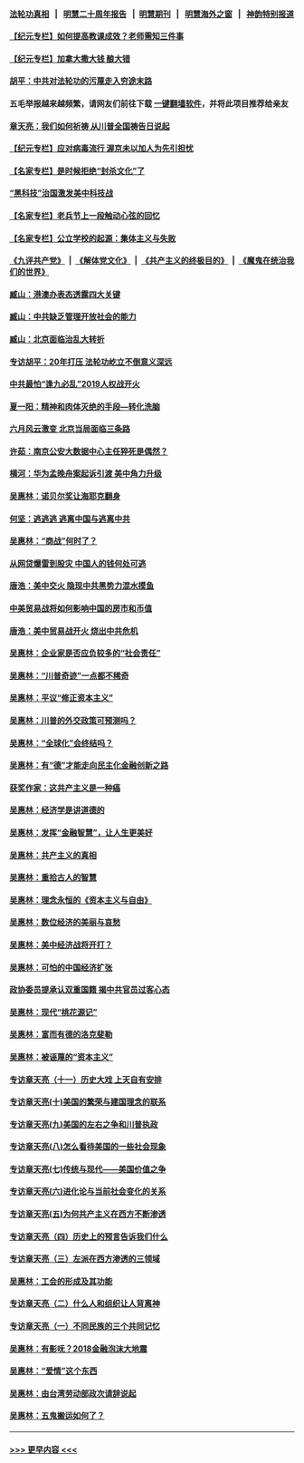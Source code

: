 #### [法轮功真相](https://github.com/gfw-breaker/truth/blob/master/README.md?t=0) &nbsp;&nbsp;|&nbsp;&nbsp; [明慧二十周年报告](https://github.com/gfw-breaker/mh-reports/blob/master/README.md?t=0) &nbsp;&nbsp;|&nbsp;&nbsp;[明慧期刊](https://github.com/gfw-breaker/mh-qikan) &nbsp;&nbsp;|&nbsp;&nbsp; [明慧海外之窗](https://github.com/gfw-breaker/mh-news/blob/master/README.md?t=0) &nbsp;&nbsp;|&nbsp;&nbsp; [神韵特别报道](https://github.com/gfw-breaker/mh-news/blob/master/shenyun.md?t=0)
#### [【纪元专栏】如何提高教课成效？老师需知三件事](../pages/nsc423/n12417848.md?t=06240502) 
#### [【纪元专栏】加拿大撒大钱 酿大错](../pages/nsc423/n12406564.md?t=06240502) 
#### [胡平：中共对法轮功的污蔑走入穷途末路](../pages/nsc423/n12266737.md?t=06240502) 
#### 五毛举报越来越频繁，请网友们前往下载 [一键翻墙软件](https://github.com/gfw-breaker/ssr-accounts)，并将此项目推荐给亲友
#### [章天亮：我们如何祈祷 从川普全国祷告日说起](../pages/nsc423/n11944627.md?t=06240502) 
#### [【纪元专栏】应对病毒流行 渥京未以加人为先引担忧](../pages/nsc423/n11875714.md?t=06240502) 
#### [【名家专栏】是时候拒绝“封杀文化”了](../pages/nsc423/n11814093.md?t=06240502) 
#### [“黑科技”治国激发美中科技战](../pages/nsc423/n11638056.md?t=06240502) 
#### [【名家专栏】老兵节上一段触动心弦的回忆](../pages/nsc423/n11646016.md?t=06240502) 
#### [【名家专栏】公立学校的起源：集体主义与失败](../pages/nsc423/n11601833.md?t=06240502) 
#### [《九评共产党》](https://github.com/begood0513/9ping.md/blob/master/README.md) &nbsp;|&nbsp; [《解体党文化》](../../../../jtdwh.md/blob/master/README.md)  &nbsp;|&nbsp; [《共产主义的终极目的》](../../../../gczydzjmd.md/blob/master/README.md) &nbsp;|&nbsp; [《魔鬼在统治我们的世界》](../../../../mgztzwmdsj.md/blob/master/README.md) 
#### [臧山：港澳办表态透露四大关键](../pages/nsc423/n11421628.md?t=06240502) 
#### [臧山：中共缺乏管理开放社会的能力](../pages/nsc423/n11407457.md?t=06240502) 
#### [臧山：北京面临治乱大转折](../pages/nsc423/n11406895.md?t=06240502) 
#### [专访胡平：20年打压 法轮功屹立不倒意义深远](../pages/nsc423/n11398800.md?t=06240502) 
#### [中共最怕“逢九必乱”2019人权战开火](../pages/nsc423/n11385248.md?t=06240502) 
#### [夏一阳：精神和肉体灭绝的手段—转化洗脑](../pages/nsc423/n11368250.md?t=06240502) 
#### [六月风云激变 北京当局面临三条路](../pages/nsc423/n11313668.md?t=06240502) 
#### [许茹：南京公安大数据中心主任猝死是偶然？](../pages/nsc423/n11064744.md?t=06240502) 
#### [横河：华为孟晚舟案起诉引渡 美中角力升级](../pages/nsc423/n11027230.md?t=06240502) 
#### [吴惠林：诺贝尔奖让海耶克翻身](../pages/nsc423/n10890049.md?t=06240502) 
#### [何坚：逃逃逃 逃离中国与逃离中共](../pages/nsc423/n10592891.md?t=06240502) 
#### [吴惠林：“商战”何时了？](../pages/nsc423/n10573558.md?t=06240502) 
#### [从网贷爆雷到股灾 中国人的钱何处可逃](../pages/nsc423/n10572800.md?t=06240502) 
#### [唐浩：美中交火 隐现中共黑势力混水摸鱼](../pages/nsc423/n10544040.md?t=06240502) 
#### [中美贸易战将如何影响中国的房市和币值](../pages/nsc423/n10543697.md?t=06240502) 
#### [唐浩：美中贸易战开火 烧出中共危机](../pages/nsc423/n10540126.md?t=06240502) 
#### [吴惠林：企业家是否应负较多的“社会责任”](../pages/nsc423/n10535022.md?t=06240502) 
#### [吴惠林：“川普奇迹”一点都不稀奇](../pages/nsc423/n10512808.md?t=06240502) 
#### [吴惠林：平议“修正资本主义”](../pages/nsc423/n10495724.md?t=06240502) 
#### [吴惠林：川普的外交政策可预测吗？](../pages/nsc423/n10462387.md?t=06240502) 
#### [吴惠林：“全球化”会终结吗？](../pages/nsc423/n10452838.md?t=06240502) 
#### [吴惠林：有“德”才能走向民主化金融创新之路](../pages/nsc423/n10432292.md?t=06240502) 
#### [获奖作家：这共产主义是一种癌](../pages/nsc423/n10431541.md?t=06240502) 
#### [吴惠林：经济学是讲道德的](../pages/nsc423/n10398014.md?t=06240502) 
#### [吴惠林：发挥“金融智慧”，让人生更美好](../pages/nsc423/n10375019.md?t=06240502) 
#### [吴惠林：共产主义的真相](../pages/nsc423/n10351394.md?t=06240502) 
#### [吴惠林：重拾古人的智慧](../pages/nsc423/n10337691.md?t=06240502) 
#### [吴惠林：理念永恒的《资本主义与自由》](../pages/nsc423/n10316274.md?t=06240502) 
#### [吴惠林：数位经济的美丽与哀愁](../pages/nsc423/n10292946.md?t=06240502) 
#### [吴惠林：美中经济战将开打？](../pages/nsc423/n10258825.md?t=06240502) 
#### [吴惠林：可怕的中国经济扩张](../pages/nsc423/n10219147.md?t=06240502) 
#### [政协委员提承认双重国籍 揭中共官员过客心态](../pages/nsc423/n10208809.md?t=06240502) 
#### [吴惠林：现代“桃花源记”](../pages/nsc423/n10185234.md?t=06240502) 
#### [吴惠林：富而有德的洛克斐勒](../pages/nsc423/n10142264.md?t=06240502) 
#### [吴惠林：被诬蔑的“资本主义”](../pages/nsc423/n10124816.md?t=06240502) 
#### [专访章天亮（十一）历史大戏 上天自有安排](../pages/nsc423/n10094905.md?t=06240502) 
#### [专访章天亮(十)美国的繁荣与建国理念的联系](../pages/nsc423/n10094899.md?t=06240502) 
#### [专访章天亮(九)美国的左右之争和川普执政](../pages/nsc423/n10094889.md?t=06240502) 
#### [专访章天亮(八)怎么看待美国的一些社会现象](../pages/nsc423/n10094857.md?t=06240502) 
#### [专访章天亮(七)传统与现代——美国价值之争](../pages/nsc423/n10093140.md?t=06240502) 
#### [专访章天亮(六)进化论与当前社会变化的关系](../pages/nsc423/n10092036.md?t=06240502) 
#### [专访章天亮(五)为何共产主义在西方不断渗透](../pages/nsc423/n10083620.md?t=06240502) 
#### [专访章天亮（四）历史上的预言告诉我们什么](../pages/nsc423/n10083606.md?t=06240502) 
#### [专访章天亮（三）左派在西方渗透的三领域](../pages/nsc423/n10081115.md?t=06240502) 
#### [吴惠林：工会的形成及其功能](../pages/nsc423/n10080633.md?t=06240502) 
#### [专访章天亮（二）什么人和组织让人背离神](../pages/nsc423/n10076637.md?t=06240502) 
#### [专访章天亮（一）不同民族的三个共同记忆](../pages/nsc423/n10074188.md?t=06240502) 
#### [吴惠林：有影呒？2018金融泡沫大地震](../pages/nsc423/n10040534.md?t=06240502) 
#### [吴惠林：“爱情”这个东西](../pages/nsc423/n10019423.md?t=06240502) 
#### [吴惠林：由台湾劳动部政次请辞说起](../pages/nsc423/n9979679.md?t=06240502) 
#### [吴惠林：五鬼搬运如何了？](../pages/nsc423/n9925338.md?t=06240502) 

----
#### [ >>> 更早内容 <<< ](../indexes/nsc423-earlier.md)
